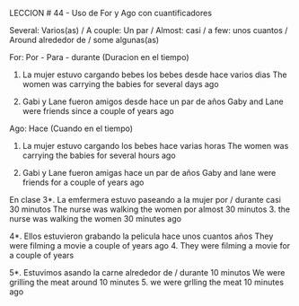LECCION # 44 - Uso de For y Ago con cuantificadores


Several: Varios(as) / A couple: Un par / Almost: casi / a few: unos cuantos /
Around alrededor de / some algunas(as)

For: Por - Para - durante (Duracion en el tiempo) 

1. La mujer estuvo cargando bebes los bebes desde hace varios dias 
The women was carrying the babies for several days ago


2. Gabi y Lane fueron amigos desde hace un par de años 
Gaby and Lane were friends since a couple of years ago


Ago: Hace (Cuando en el tiempo)

1. La mujer estuvo cargando los bebes hace varias horas 
The women was carrying the babies for several hours ago


2. Gabi y Lane fueron amigas hace un par de años 
Gaby and lane were friends for a couple of years ago 




En clase
3*. La emfermera estuvo paseando a la mujer por / durante 
casi 30 minutos
  The nurse was walking the women por almost 30 minutos
3. the nurse was walking the women 30 minutes ago


4*. Ellos estuvieron grabando la pelicula hace unos cuantos años
  They were filming a movie a couple of years ago
4. They were filming a movie for a couple of years



5*. Estuvimos asando la carne alrededor de / durante 10 minutos 
    We were grilling the meat around 10 minutes
5. we were grlling the meat 10 minutes ago





